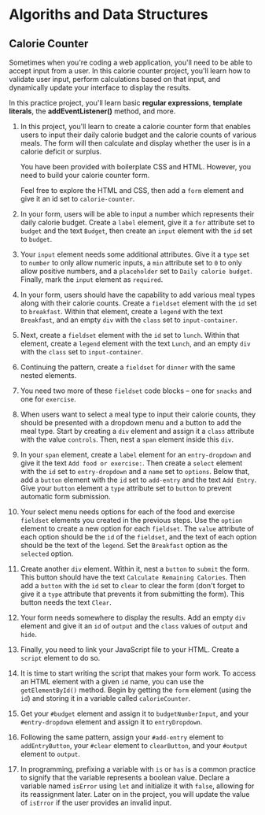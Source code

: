 # Algoriths and Data Structures

## Calorie Counter

Sometimes when you're coding a web application, you'll need to be able to accept input from a user. In this calorie counter project, you'll learn how to validate user input, perform calculations based on that input, and dynamically update your interface to display the results.

In this practice project, you'll learn basic __regular expressions__, __template literals__, the __addEventListener()__ method, and more.

1. In this project, you'll learn to create a calorie counter form that enables users to input their daily calorie budget and the calorie counts of various meals. The form will then calculate and display whether the user is in a calorie deficit or surplus.

	You have been provided with boilerplate CSS and HTML. However, you need to build your calorie counter form.

	Feel free to explore the HTML and CSS, then add a `form` element and give it an id set to `calorie-counter`.

2. In your form, users will be able to input a number which represents their daily calorie budget. Create a `label` element, give it a `for` attribute set to `budget` and the text `Budget`, then create an `input` element with the `id` set to `budget`.

3. Your `input` element needs some additional attributes. Give it a `type` set to `number` to only allow numeric inputs, a `min` attribute set to `0` to only allow positive numbers, and a `placeholder` set to `Daily calorie budget`. Finally, mark the `input` element as `required`.

4. In your form, users should have the capability to add various meal types along with their calorie counts. Create a `fieldset` element with the `id` set to `breakfast`. Within that element, create a `legend` with the text `Breakfast`, and an empty `div` with the `class` set to `input-container`.

5. Next, create a `fieldset` element with the `id` set to `lunch`. Within that element, create a `legend` element with the text `Lunch`, and an empty `div` with the `class` set to `input-container`.

6. Continuing the pattern, create a `fieldset` for `dinner` with the same nested elements.

7. You need two more of these `fieldset` code blocks – one for `snacks` and one for `exercise`.

8. When users want to select a meal type to input their calorie counts, they should be presented with a dropdown menu and a button to add the meal type. Start by creating a `div` element and assign it a `class` attribute with the value `controls`. Then, nest a `span` element inside this `div`.

9. In your `span` element, create a `label` element for an `entry-dropdown` and give it the text `Add food or exercise:`. Then create a `select` element with the `id` set to `entry-dropdown` and a `name` set to `options`. Below that, add a `button` element with the `id` set to `add-entry` and the text `Add Entry`. Give your `button` element a `type` attribute set to `button` to prevent automatic form submission.

10. Your select menu needs options for each of the food and exercise `fieldset` elements you created in the previous steps. Use the `option` element to create a new option for each `fieldset`. The `value` attribute of each option should be the `id` of the `fieldset`, and the text of each option should be the text of the `legend`. Set the `Breakfast` option as the `selected` option.

11. Create another `div` element. Within it, nest a `button` to `submit` the form. This button should have the text `Calculate Remaining Calories`. Then add a `button` with the `id` set to `clear` to clear the form (don't forget to give it a `type` attribute that prevents it from submitting the form). This button needs the text `Clear`.

12. Your form needs somewhere to display the results. Add an empty `div` element and give it an `id` of `output` and the `class` values of `output` and `hide`.

13. Finally, you need to link your JavaScript file to your HTML. Create a `script` element to do so.

14. It is time to start writing the script that makes your form work. To access an HTML element with a given `id` name, you can use the `getElementById()` method. Begin by getting the `form` element (using the `id`) and storing it in a variable called `calorieCounter`.

15. Get your `#budget` element and assign it to `budgetNumberInput`, and your `#entry-dropdown` element and assign it to `entryDropdown`.

16. Following the same pattern, assign your `#add-entry` element to `addEntryButton`, your `#clear` element to `clearButton`, and your `#output` element to `output`.

17. In programming, prefixing a variable with `is` or `has` is a common practice to signify that the variable represents a boolean value. Declare a variable named `isError` using `let` and initialize it with `false`, allowing for its reassignment later. Later on in the project, you will update the value of `isError` if the user provides an invalid input.
